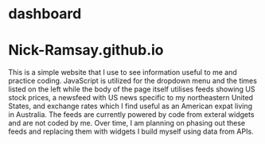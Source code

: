 # dashboard
# Nick-Ramsay.github.io
This is a simple website that I use to see information useful to me and practice coding. JavaScript is utilized for the dropdown menu and the times listed on the left while the body of the page itself utilises feeds showing US stock prices, a newsfeed with US news specific to my northeastern United States, and exchange rates which I find useful as an American expat living in Australia. The feeds are currently powered by code from exteral widgets and are not coded by me. Over time, I am planning on phasing out these feeds and replacing them with widgets I build myself using data from APIs.
